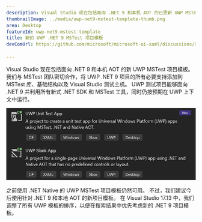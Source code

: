 ```yaml
---
description: Visual Studio 现在包括面向 .NET 9 和本机 AOT 的已更新 UWP MSTest 项目模板。
thumbnailImage: ../media/uwp-net9-mstest-template-thumb.png
area: Desktop
featureId: uwp-net9-mstest-template
title: 新的 UWP .NET 9 MSTest 项目模板
devComUrl: https://github.com/microsoft/microsoft-ui-xaml/discussions/9983

---
```



Visual Studio 现在包括面向 .NET 9 和本机 AOT 的新 UWP MSTest 项目模板。 我们与 MSTest 团队密切合作，将 UWP .NET 9 项目的所有必要支持添加到 MSTest 库、基础结构以及 Visual Studio 测试主机。 UWP 测试项目能够面向 .NET 9 并利用所有新式 .NET SDK 和 MSTest 工具，同时仍按预期在 UWP 上下文中运行。

![UWP .NET 9 MSTest 项目模板](../media/uwp-net9-mstest-template.png)

之前使用 .NET Native 的 UWP MSTest 项目模板仍然可用。 不过，我们建议今后使用针对 .NET 9 和本地 AOT 的新项目模板。 在 Visual Studio 17.13 中，我们调整了所有 UWP 模板的排序，以便在搜索结果中优先考虑新的 .NET 9 项目模板。
